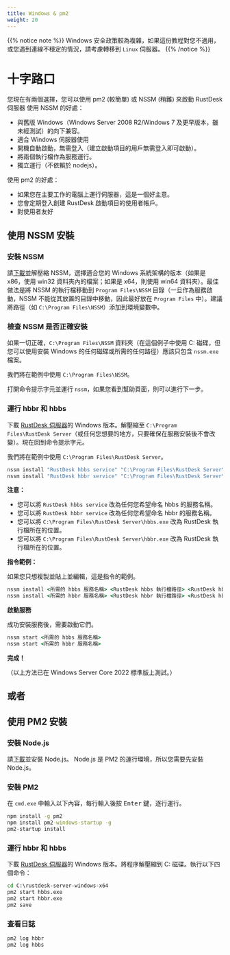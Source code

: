 ```yaml
---
title: Windows & pm2
weight: 20
---
```

{{% notice note %}}
Windows 安全政策較為複雜，如果這份教程對您不適用，或您遇到連線不穩定的情況，請考慮轉移到 `Linux` 伺服器。
{{% /notice %}}

# 十字路口

您現在有兩個選擇，您可以使用 pm2 (較簡單) 或 NSSM (稍難) 來啟動 RustDesk 伺服器
使用 NSSM 的好處：
- 與舊版 Windows（Windows Server 2008 R2/Windows 7 及更早版本，雖未經測試）的向下兼容。
- 適合 Windows 伺服器使用
- 開機自動啟動，無需登入（建立啟動項目的用戶無需登入即可啟動）。
- 將兩個執行檔作為服務運行。
- 獨立運行（不依賴於 nodejs）。

使用 pm2 的好處：
- 如果您在主要工作的電腦上運行伺服器，這是一個好主意。
- 您會定期登入創建 RustDesk 啟動項目的使用者帳戶。
- 對使用者友好

## 使用 NSSM 安裝

### 安裝 NSSM
請[下載](https://nssm.cc/release/nssm-2.24.zip)並解壓縮 NSSM，選擇適合您的 Windows 系統架構的版本（如果是 x86，使用 win32 資料夾內的檔案；如果是 x64，則使用 win64 資料夾）。最佳做法是將 NSSM 的執行檔移動到 `Program Files\NSSM` 目錄（一旦作為服務啟動，NSSM 不能從其放置的目錄中移動，因此最好放在 `Program Files` 中）。建議將路徑（如 `C:\Program Files\NSSM`）添加到環境變數中。

### 檢查 NSSM 是否正確安裝
如果一切正確，`C:\Program Files\NSSM` 資料夾（在這個例子中使用 C: 磁碟，但您可以使用安裝 Windows 的任何磁碟或所需的任何路徑）應該只包含 `nssm.exe` 檔案。

我們將在範例中使用 `C:\Program Files\NSSM`。

打開命令提示字元並運行 `nssm`，如果您看到幫助頁面，則可以進行下一步。

### 運行 hbbr 和 hbbs
下載 [RustDesk 伺服器](https://github.com/rustdesk/rustdesk-server/releases)的 Windows 版本。解壓縮至 `C:\Program Files\RustDesk Server`（或任何您想要的地方，只要確保在服務安裝後不會改變）。現在回到命令提示字元。

我們將在範例中使用 `C:\Program Files\RustDesk Server`。
```cmd
nssm install "RustDesk hbbs service" "C:\Program Files\RustDesk Server\hbbs.exe" 
nssm install "RustDesk hbbr service" "C:\Program Files\RustDesk Server\hbbr.exe" 
```
**注意：**
- 您可以將 `RustDesk hbbs service` 改為任何您希望命名 hbbs 的服務名稱。
- 您可以將 `RustDesk hbbr service` 改為任何您希望命名 hbbr 的服務名稱。
- 您可以將 `C:\Program Files\RustDesk Server\hbbs.exe` 改為 RustDesk 執行檔所在的位置。
- 您可以將 `C:\Program Files\RustDesk Server\hbbr.exe` 改為 RustDesk 執行檔所在的位置。

**指令範例：**

如果您只想複製並貼上並編輯，這是指令的範例。

```cmd
nssm install <所需的 hbbs 服務名稱> <RustDesk hbbs 執行檔路徑> <RustDesk hbbs 參數>
nssm install <所需的 hbbr 服務名稱> <RustDesk hbbr 執行檔路徑> <RustDesk hbbr 參數>
```

**啟動服務**

成功安裝服務後，需要啟動它們。
```cmd
nssm start <所需的 hbbs 服務名稱>
nssm start <所需的 hbbr 服務名稱>
```

**完成！**

（以上方法已在 Windows Server Core 2022 標準版上測試。）

## 或者

## 使用 PM2 安裝

### 安裝 Node.js

請[下載](https://nodejs.org/dist/v16.14.2/node-v16.14.2-x86.msi)並安裝 Node.js。
Node.js 是 PM2 的運行環境，所以您需要先安裝 Node.js。

### 安裝 PM2

在 `cmd.exe` 中輸入以下內容，每行輸入後按 <kbd>Enter</kbd> 鍵，逐行運行。

```cmd
npm install -g pm2
npm install pm2-windows-startup -g
pm2-startup install
```

### 運行 hbbr 和 hbbs

下載 [RustDesk 伺服器](https://github.com/rustdesk/rustdesk-server/releases)的 Windows 版本。將程序解壓縮到 C: 磁碟。執行以下四個命令：

```cmd
cd C:\rustdesk-server-windows-x64
pm2 start hbbs.exe 
pm2 start hbbr.exe
pm2 save
```

### 查看日誌

```cmd
pm2 log hbbr
pm2 log hbbs
```
